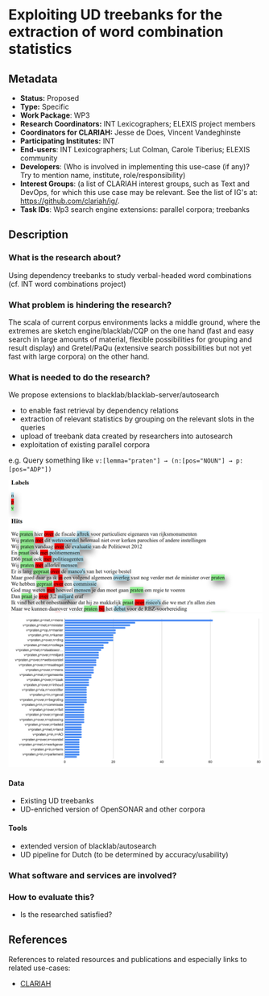 # Exploiting UD treebanks for the extraction of word combination statistics

## Metadata

* **Status:**  Proposed
* **Type:** Specific
* **Work Package**: WP3
* **Research Coordinators:**  INT Lexicographers; ELEXIS project members
* **Coordinators for CLARIAH:**  Jesse de Does, Vincent Vandeghinste
* **Participating Institutes:** INT
* **End-users**: INT Lexicographers; Lut Colman, Carole Tiberius; ELEXIS community
* **Developers**: (Who is involved in implementing this use-case (if any)? Try to mention name, institute, role/responsibility)
* **Interest Groups**: (a list of CLARIAH interest groups, such as Text and DevOps, for which this use case may be relevant. See the list of IG's at: https://github.com/clariah/ig/.
* **Task IDs**: Wp3 search engine extensions: parallel corpora; treebanks

## Description


### What is the research about?

Using dependency treebanks to study verbal-headed word combinations (cf. INT word combinations project)

### What problem is hindering the research?

The scala of current corpus environments lacks a middle ground,  where the extremes are sketch engine/blacklab/CQP on the one hand (fast and easy search in large amounts of material, flexible possibilities for grouping and result display) and Gretel/PaQu (extensive search possibilities but not yet fast with large corpora) on the other hand. 

### What is needed to do the research?

We propose extensions to blacklab/blacklab-server/autosearch 

* to enable fast retrieval by dependency relations
* extraction of relevant statistics by grouping on the relevant slots in the queries
* upload of treebank data created by researchers into autosearch
* exploitation of existing parallel corpora


e.g.
Query something like `v:[lemma="praten"] → (n:[pos="NOUN"] → p:[pos="ADP"])`

![Highlight of slots in corcondance](slots.png)
![Grouping by slots (captures)](grouped.png)

#### Data

* Existing UD treebanks
* UD-enriched version of OpenSONAR and other corpora

#### Tools

* extended version of blacklab/autosearch
* UD pipeline for Dutch (to be determined by accuracy/usability)

### What software and services are involved?


### How to evaluate this?

* Is the researched satisfied?

## References

References to related resources and publications and especially links to related use-cases:

* [CLARIAH](https://clariah.nl)

